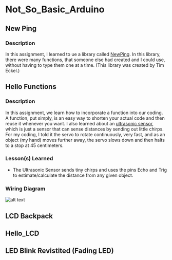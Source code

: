 # Not_So_Basic_Arduino

## New Ping
### Description
In this assignment, I learned to ue a library called [NewPing](https://playground.arduino.cc/Code/NewPing/). In this library, there were many functions, that someone else had created and I could use, without having to type them one at a time. (This library was created by Tim Eckel.) 

## Hello Functions
### Description
In this assignment, we learn how to incorporate a function into our coding. A function, put simply, is an easy way to shorten your actual code and then reuse it whenever you want. I also learned about an [ultrasonic sensor](https://howtomechatronics.com/tutorials/arduino/ultrasonic-sensor-hc-sr04/), which is just a sensor that can sense distances by sending out little chirps. For my coding, I told it the servo to rotate continuously, very fast, and as an object (my hand) moves further away, the servo slows down and then halts to a stop at 45 centimeters.

### Lesson(s) Learned
- The Ultrasonic Sensor sends tiny chirps and uses the pins Echo and Trig to estimate/calculate the distance from any given object. 

### Wiring Diagram
![alt text](functions.jpg)


## LCD Backpack

## Hello_LCD

## LED Blink Revistited (Fading LED)
